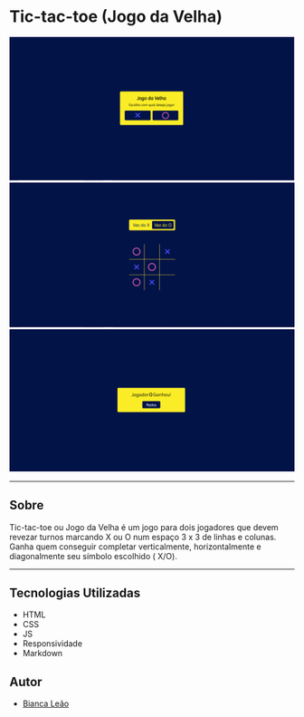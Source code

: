 # Tic-tac-toe (Jogo da Velha)

![](img/inicioPage.PNG)
![](img/gamePage.PNG)
![](img/winPage.PNG)

---

## Sobre

Tic-tac-toe ou Jogo da Velha é um jogo para dois jogadores que devem revezar turnos marcando X ou O num espaço  3 x 3 de linhas e colunas. 
Ganha quem conseguir completar verticalmente, horizontalmente e diagonalmente seu símbolo escolhido ( X/O). 

---

## Tecnologias Utilizadas

- HTML
- CSS
- JS
- Responsividade
- Markdown

## Autor 

- [Bianca Leão](https://github.com/leaobia)